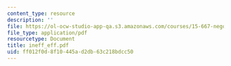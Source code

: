 ```yaml
---
content_type: resource
description: ''
file: https://ol-ocw-studio-app-qa.s3.amazonaws.com/courses/15-667-negotiation-and-conflict-management-spring-2001/ff012f0d8f10445ad2db63c218bdcc50_ineff_eff.pdf
file_type: application/pdf
resourcetype: Document
title: ineff_eff.pdf
uid: ff012f0d-8f10-445a-d2db-63c218bdcc50
---
```

